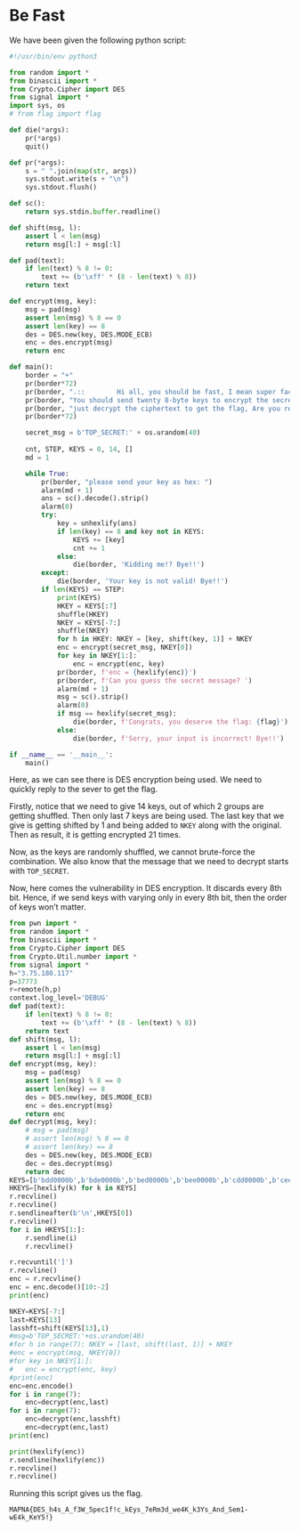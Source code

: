 # Be Fast
We have been given the following python script:
```python
#!/usr/bin/env python3

from random import *
from binascii import *
from Crypto.Cipher import DES
from signal import *
import sys, os
# from flag import flag

def die(*args):
	pr(*args)
	quit()

def pr(*args):
	s = " ".join(map(str, args))
	sys.stdout.write(s + "\n")
	sys.stdout.flush()

def sc():
	return sys.stdin.buffer.readline()

def shift(msg, l):
	assert l < len(msg)
	return msg[l:] + msg[:l]

def pad(text):
	if len(text) % 8 != 0:
		text += (b'\xff' * (8 - len(text) % 8))
	return text

def encrypt(msg, key):
	msg = pad(msg)
	assert len(msg) % 8 == 0
	assert len(key) == 8
	des = DES.new(key, DES.MODE_ECB)
	enc = des.encrypt(msg)
	return enc

def main():
	border = "+"
	pr(border*72)
	pr(border, ".::        Hi all, you should be fast, I mean super fact!!       ::.", border)
	pr(border, "You should send twenty 8-byte keys to encrypt the secret message and", border)
	pr(border, "just decrypt the ciphertext to get the flag, Are you ready to start?", border)
	pr(border*72)

	secret_msg = b'TOP_SECRET:' + os.urandom(40)
	
	cnt, STEP, KEYS = 0, 14, []
	md = 1

	while True:
		pr(border, "please send your key as hex: ")
		alarm(md + 1)
		ans = sc().decode().strip()
		alarm(0)
		try:
			key = unhexlify(ans)
			if len(key) == 8 and key not in KEYS:
				KEYS += [key]
				cnt += 1
			else:
				die(border, 'Kidding me!? Bye!!')
		except:
			die(border, 'Your key is not valid! Bye!!')
		if len(KEYS) == STEP:
			print(KEYS)
			HKEY = KEYS[:7]
			shuffle(HKEY)
			NKEY = KEYS[-7:]
			shuffle(NKEY)
			for h in HKEY: NKEY = [key, shift(key, 1)] + NKEY
			enc = encrypt(secret_msg, NKEY[0])
			for key in NKEY[1:]:
				enc = encrypt(enc, key)
			pr(border, f'enc = {hexlify(enc)}')
			pr(border, f'Can you guess the secret message? ')
			alarm(md + 1)
			msg = sc().strip()
			alarm(0)
			if msg == hexlify(secret_msg):
				die(border, f'Congrats, you deserve the flag: {flag}')
			else:
				die(border, f'Sorry, your input is incorrect! Bye!!')

if __name__ == '__main__':
	main()
```

Here, as we can see there is DES encryption being used. We need to quickly reply to the sever to get the flag.

Firstly, notice that we need to give 14 keys, out of which 2 groups are getting shuffled. Then only last 7 keys are being used. The last key that we give is getting shifted by 1 and being added to `NKEY`  along with the original. Then as result, it is getting encrypted 21 times.

Now, as the keys are randomly shuffled, we cannot brute-force the combination. We also know that the message that we need to decrypt starts with `TOP_SECRET`. 

Now, here comes the vulnerability in DES encryption. It discards every 8th bit. Hence, if we send keys with varying only in every 8th bit, then the order of keys won’t matter. 

```python
from pwn import *
from random import *
from binascii import *
from Crypto.Cipher import DES
from Crypto.Util.number import *
from signal import *
h="3.75.180.117"
p=37773
r=remote(h,p)
context.log_level='DEBUG'
def pad(text):
	if len(text) % 8 != 0:
		text += (b'\xff' * (8 - len(text) % 8))
	return text
def shift(msg, l):
	assert l < len(msg)
	return msg[l:] + msg[:l]
def encrypt(msg, key):
	msg = pad(msg)
	assert len(msg) % 8 == 0
	assert len(key) == 8
	des = DES.new(key, DES.MODE_ECB)
	enc = des.encrypt(msg)
	return enc
def decrypt(msg, key):
	# msg = pad(msg)
	# assert len(msg) % 8 == 0
	# assert len(key) == 8
	des = DES.new(key, DES.MODE_ECB)
	dec = des.decrypt(msg)
	return dec
KEYS=[b'bdd0000b',b'bde0000b',b'bed0000b',b'bee0000b',b'cdd0000b',b'cee0000b',b'ced0000b',b'cde0000b',b'cee0000c',b'ced0000c',b'cde0000c',b'cdd0000c',b'bee0000c',b'bed0000c']
HKEYS=[hexlify(k) for k in KEYS]
r.recvline()
r.recvline()
r.sendlineafter(b'\n',HKEYS[0])
r.recvline()
for i in HKEYS[1:]:
	r.sendline(i)
	r.recvline()

r.recvuntil(']')
r.recvline()
enc = r.recvline()
enc = enc.decode()[10:-2]
print(enc)

NKEY=KEYS[-7:]
last=KEYS[13]
lasshft=shift(KEYS[13],1)
#msg=b'TOP_SECRET:'+os.urandom(40)
#for h in range(7): NKEY = [last, shift(last, 1)] + NKEY
#enc = encrypt(msg, NKEY[0])
#for key in NKEY[1:]:
#	enc = encrypt(enc, key)
#print(enc)
enc=enc.encode()
for i in range(7):
	enc=decrypt(enc,last)
for i in range(7):
	enc=decrypt(enc,lasshft)
	enc=decrypt(enc,last)
print(enc)

print(hexlify(enc))
r.sendline(hexlify(enc))
r.recvline()
r.recvline()
```

Running this script gives us the flag.

```
MAPNA{DES_h4s_A_f3W_5pec1f!c_kEys_7eRm3d_we4K_k3Ys_And_Sem1-wE4k_KeY5!}
```